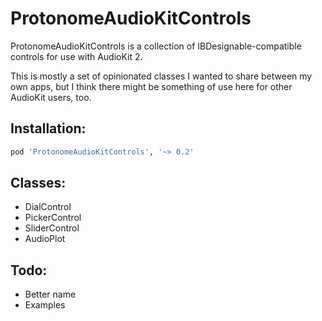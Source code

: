 # ProtonomeAudioKitControls

ProtonomeAudioKitControls is a collection of IBDesignable-compatible controls for use with AudioKit 2.

This is mostly a set of opinionated classes I wanted to share between my own apps, but I think there might be something of use here for other AudioKit users, too.

## Installation:

```ruby
pod 'ProtonomeAudioKitControls', '~> 0.2'
```

## Classes:

- DialControl
- PickerControl
- SliderControl
- AudioPlot

## Todo:

- Better name
- Examples
